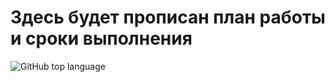 # Здесь будет прописан план работы и сроки выполнения
![GitHub top language](https://img.shields.io/github/languages/top/OnlinegamesSKNM/mainFile?logo=GitHub&style=plastic)
